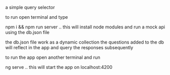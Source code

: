 a simple query selector 

to run open terminal and type 

npm i && npm run server .. this will install node modules and run a mock api using the db.json file 

the db.json file work as a dynamic collection the questions added to the db will reflect in the app 
and query the responses subsequently 

to run the app open another terminal and run 

ng serve .. this will start the app on localhost:4200
